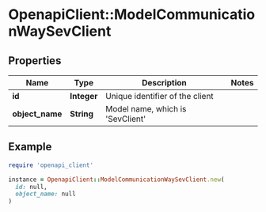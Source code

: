 # OpenapiClient::ModelCommunicationWaySevClient

## Properties

| Name | Type | Description | Notes |
| ---- | ---- | ----------- | ----- |
| **id** | **Integer** | Unique identifier of the client |  |
| **object_name** | **String** | Model name, which is &#39;SevClient&#39; |  |

## Example

```ruby
require 'openapi_client'

instance = OpenapiClient::ModelCommunicationWaySevClient.new(
  id: null,
  object_name: null
)
```


